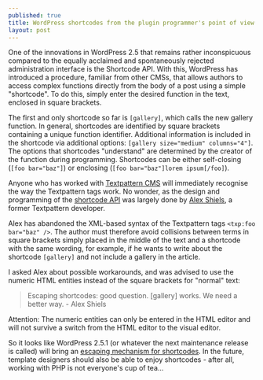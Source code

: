 ```yaml
---
published: true
title: WordPress shortcodes from the plugin programmer's point of view
layout: post
---
```

One of the innovations in WordPress 2.5 that remains rather inconspicuous compared to the equally acclaimed and spontaneously rejected administration interface is the Shortcode API. With this, WordPress has introduced a procedure, familiar from other CMSs, that allows authors to access complex functions directly from the body of a post using a simple "shortcode". To do this, simply enter the desired function in the text, enclosed in square brackets.

The first and only shortcode so far is `[gallery]`, which calls the new gallery function. In general, shortcodes are identified by square brackets containing a unique function identifier. Additional information is included in the shortcode via additional options: `[gallery size="medium" columns="4"]`. The options that shortcodes "understand" are determined by the creator of the function during programming. Shortcodes can be either self-closing (`[foo bar="baz"]`) or enclosing (`[foo bar="baz"]lorem ipsum[/foo]`).

Anyone who has worked with [Textpattern CMS](https://textpattern.com/) will immediately recognise the way the Textpattern tags work. No wonder, as the design and programming of the [shortcode API](https://web.archive.org/web/20080413105844/https://thresholdstate.com/threshold/4332/the-shortcode-api "The Shortcode API") was largely done by [Alex Shiels](https://flightpath.blog/), a former Textpattern developer.

Alex has abandoned the XML-based syntax of the Textpattern tags `<txp:foo bar="baz" />`. The author must therefore avoid collisions between terms in square brackets simply placed in the middle of the text and a shortcode with the same wording, for example, if he wants to write about the shortcode `[gallery]` and not include a gallery in the article.

I asked Alex about possible workarounds, and was advised to use the numeric HTML entities instead of the square brackets for "normal" text:

> Escaping shortcodes: good question. &#91;gallery&#93; works. We need a better way. - Alex Shiels

Attention: The numeric entities can only be entered in the HTML editor and will not survive a switch from the HTML editor to the visual editor.

So it looks like WordPress 2.5.1 (or whatever the next maintenance release is called) will bring an [escaping mechanism for shortcodes](https://trac.wordpress.org/ticket/6518). In the future, template designers should also be able to enjoy shortcodes - after all, working with PHP is not everyone's cup of tea...

